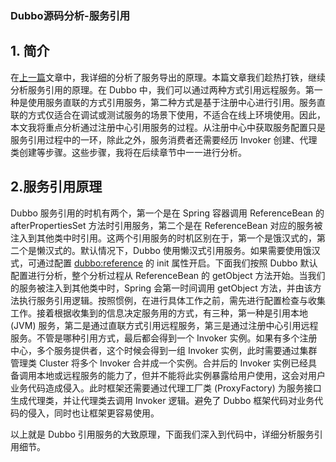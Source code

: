 ### Dubbo源码分析-服务引用

## 1. 简介

在[上一篇](http://www.tianxiaobo.com/2018/10/31/Dubbo-源码分析-服务导出/)文章中，我详细的分析了服务导出的原理。本篇文章我们趁热打铁，继续分析服务引用的原理。在 Dubbo  中，我们可以通过两种方式引用远程服务。第一种是使用服务直联的方式引用服务，第二种方式是基于注册中心进行引用。服务直联的方式仅适合在调试或测试服务的场景下使用，不适合在线上环境使用。因此，本文我将重点分析通过注册中心引用服务的过程。从注册中心中获取服务配置只是服务引用过程中的一环，除此之外，服务消费者还需要经历 Invoker 创建、代理类创建等步骤。这些步骤，我将在后续章节中一一进行分析。

## 2.服务引用原理

Dubbo 服务引用的时机有两个，第一个是在 Spring 容器调用  ReferenceBean 的 afterPropertiesSet 方法时引用服务，第二个是在 ReferenceBean  对应的服务被注入到其他类中时引用。这两个引用服务的时机区别在于，第一个是饿汉式的，第二个是懒汉式的。默认情况下，Dubbo  使用懒汉式引用服务。如果需要使用饿汉式，可通过配置 <dubbo:reference> 的 init 属性开启。下面我们按照  Dubbo 默认配置进行分析，整个分析过程从 ReferenceBean 的 getObject  方法开始。当我们的服务被注入到其他类中时，Spring 会第一时间调用 getObject  方法，并由该方法执行服务引用逻辑。按照惯例，在进行具体工作之前，需先进行配置检查与收集工作。接着根据收集到的信息决定服务用的方式，有三种，第一种是引用本地 (JVM) 服务，第二是通过直联方式引用远程服务，第三是通过注册中心引用远程服务。不管是哪种引用方式，最后都会得到一个 Invoker  实例。如果有多个注册中心，多个服务提供者，这个时候会得到一组 Invoker 实例，此时需要通过集群管理类 Cluster 将多个  Invoker 合并成一个实例。合并后的 Invoker  实例已经具备调用本地或远程服务的能力了，但并不能将此实例暴露给用户使用，这会对用户业务代码造成侵入。此时框架还需要通过代理工厂类  (ProxyFactory) 为服务接口生成代理类，并让代理类去调用 Invoker 逻辑。避免了 Dubbo  框架代码对业务代码的侵入，同时也让框架更容易使用。

以上就是 Dubbo 引用服务的大致原理，下面我们深入到代码中，详细分析服务引用细节。
